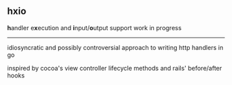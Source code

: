 ## hxio

**h**andler e**x**ecution and **i**nput/**o**utput support
work in progress

---

idiosyncratic and possibly controversial approach to writing http handlers in go

inspired by cocoa's view controller lifecycle methods and rails' before/after hooks
